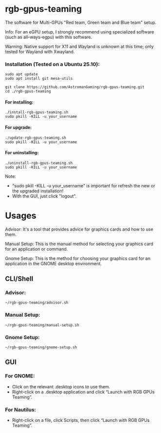 # rgb-gpus-teaming
The software for Multi-GPUs "Red team, Green team and Blue team" setup.

Info: For an eGPU setup, I strongly recommend using specialized software (such as all-ways-egpu) with this software.

Warning: Native support for X11 and Wayland is unknown at this time; only tested for Wayland with Xwayland.

### Installation (Tested on a Ubuntu 25.10):
```
sudo apt update
sudo apt install git mesa-utils 
```
```
git clone https://github.com/AstromanGaming/rgb-gpus-teaming.git
cd ./rgb-gpus-teaming
```
#### For installing:
```
./install-rgb-gpus-teaming.sh
sudo pkill -KILL -u your_username
```
#### For upgrade:
```
./update-rgb-gpus-teaming.sh
sudo pkill -KILL -u your_username
```
#### For uninstalling:
```
./uninstall-rgb-gpus-teaming.sh
sudo pkill -KILL -u your_username
```
Note: 

- "sudo pkill -KILL -u your_username" is important for refresh the new or the upgraded installation! 
- With the GUI, just click "logout".

# Usages

Advisor: 
It's a tool that provides advice for graphics cards and how to use them.

Manual Setup:
This is the manual method for selecting your graphics card for an application or command.

Gnome Setup:
This is the method for choosing your graphics card for an application in the GNOME desktop environment.

## CLI/Shell

### Advisor:
```
~/rgb-gpus-teaming/advisor.sh
```
### Manual Setup:
```
~/rgb-gpus-teaming/manual-setup.sh
```
### Gnome Setup:
```
~/rgb-gpus-teaming/gnome-setup.sh
```

## GUI
### For GNOME:
- Click on the relevant .desktop icons to use them.
- Right-click on a .desktop application and click “Launch with RGB GPUs Teaming”.

### For Nautilus:
- Right-click on a file, click Scripts, then click “Launch with RGB GPUs Teaming”.
